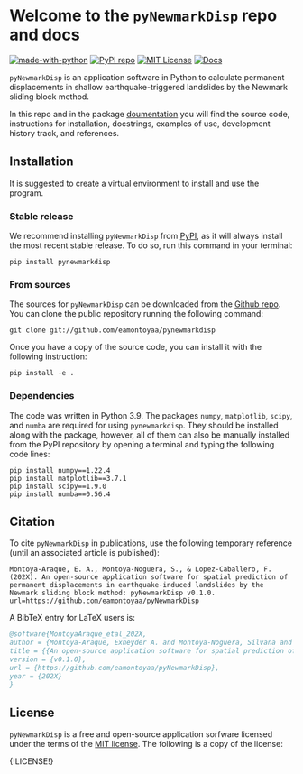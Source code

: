 # Welcome to the `pyNewmarkDisp` repo and docs

[![made-with-python](https://img.shields.io/badge/Made_with-Python3-306998?style=badge&logo=python&logoColor=white)](https://eamontoyaa.github.io/pyNewmarkDisp/)      [![PyPI repo](https://img.shields.io/pypi/v/pynewmarkdisp.svg)](https://pypi.org/project/pynewmarkdisp)      [![MIT License](https://img.shields.io/badge/License-MIT-FFAB00?style=badge&logo=opensourceinitiative&logoColor=white)](https://opensource.org/license/mit/)            [![Docs](https://img.shields.io/badge/Docs-Passing-008000?style=badge&logo=readthedocs&logoColor=white)](https://eamontoyaa.github.io/pyNewmarkDisp/)

`pyNewmarkDisp` is an application software in Python to calculate permanent displacements in shallow earthquake-triggered landslides by the Newmark sliding block method.

In this repo and in the package [doumentation](https://eamontoyaa.github.io/pyNewmarkDisp/) you will find the source code, instructions for installation, docstrings, examples of use, development history track, and references.

## Installation

It is suggested to create a virtual environment to install and use the program.

### Stable release

We recommend installing `pyNewmarkDisp` from [PyPI](https://pypi.org/project/pynewmarkdisp), as it will always install the most recent stable release.  To do so, run this command in your terminal:

    pip install pynewmarkdisp

### From sources

The sources for `pyNewmarkDisp` can be downloaded from the [Github repo](https://github.com/eamontoyaa/pyNewmarkDisp). You can clone the public repository running the following command:

    git clone git://github.com/eamontoyaa/pynewmarkdisp

Once you have a copy of the source code, you can install it with the following instruction:

    pip install -e .

### Dependencies

The code was written in Python 3.9. The packages `numpy`, `matplotlib`, `scipy`, and `numba` are required for using `pynewmarkdisp`. They should be installed along with the package, however, all of them can also be manually installed from the PyPI repository by opening a terminal and typing the following code lines:

    pip install numpy==1.22.4
    pip install matplotlib==3.7.1
    pip install scipy==1.9.0
    pip install numba==0.56.4

## Citation

To cite `pyNewmarkDisp` in publications, use the following temporary reference (until an associated article is published):

    Montoya-Araque, E. A., Montoya-Noguera, S., & Lopez-Caballero, F. (202X). An open-source application software for spatial prediction of permanent displacements in earthquake-induced landslides by the Newmark sliding block method: pyNewmarkDisp v0.1.0. url=https://github.com/eamontoyaa/pyNewmarkDisp

A BibTeX entry for LaTeX users is:

``` bibtex
@software{MontoyaAraque_etal_202X,
author = {Montoya-Araque, Exneyder A. and Montoya-Noguera, Silvana and Lopez-Caballero, Fernando},
title = {{An open-source application software for spatial prediction of permanent displacements in earthquake-induced landslides by the Newmark sliding block method: \texttt{pyNewmarkDisp}}},
version = {v0.1.0},
url = {https://github.com/eamontoyaa/pyNewmarkDisp},
year = {202X}
}
```

## License

`pyNewmarkDisp` is a free and open-source application sorfware licensed under the terms of the [MIT license](https://opensource.org/license/mit/). The following is a copy of the license:

{!LICENSE!}
